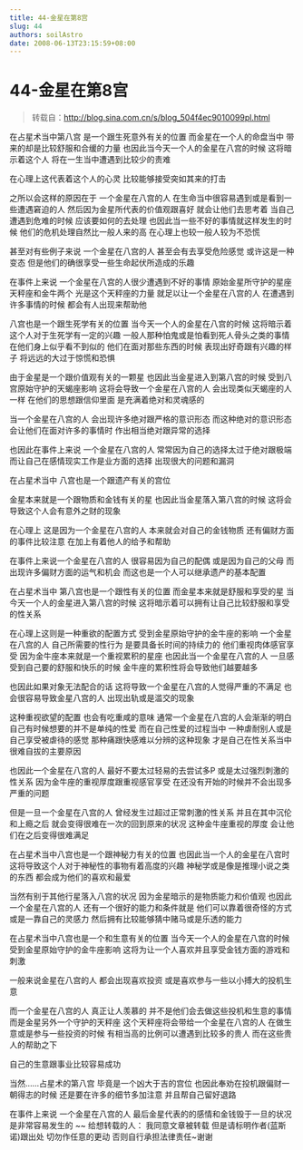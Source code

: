 ```yaml
---
title: 44-金星在第8宫
slug: 44
authors: soilAstro
date: 2008-06-13T23:15:59+08:00
---
```

# 44-金星在第8宫

> 转载自：http://blog.sina.com.cn/s/blog_504f4ec9010099pl.html


在占星术当中第八宫
是一个跟生死意外有关的位置
而金星在一个人的命盘当中
带来的却是比较舒服和合缓的力量
也因此当今天一个人的金星在八宫的时候
这将暗示着这个人
将在一生当中遭遇到比较少的责难

在心理上这代表着这个人的心灵
比较能够接受突如其来的打击

之所以会这样的原因在于
一个金星在八宫的人
在生命当中很容易遇到或是看到一些遭遇窘迫的人
然后因为金星所代表的价值观跟喜好
就会让他们去思考着
当自己遭遇到危难的时候
应该要如何的去处理
也因此当一些不好的事情就这样发生的时候
他们的危机处理自然比一般人来的高
在心理上也较一般人较为不恐慌

甚至对有些例子来说
一个金星在八宫的人
甚至会有去享受危险感觉
或许这是一种变态
但是他们的确很享受一些生命起伏所造成的乐趣

在事件上来说
一个金星在八宫的人很少遭遇到不好的事情
原始金星所守护的星座天秤座和金牛两个
光是这个天秤座的力量
就足以让一个金星在八宫的人
在遭遇到许多事情的时候
都会有人出现来帮助他

八宫也是一个跟生死学有关的位置
当今天一个人的金星在八宫的时候
这将暗示着这个人对于生死学有一定的兴趣
一般人那种怕鬼或是怕看到死人骨头之类的事情
在他们身上似乎看不到似的
他们在面对那些东西的时候
表现出好奇跟有兴趣的样子
将远远的大过于惊慌和恐惧

由于金星是一个跟价值观有关的一颗星
也因此当金星进入到第八宫的时候
受到八宫原始守护的天蝎座影响
这将会导致一个金星在八宫的人
会出现类似天蝎座的人一样
在他们的思想跟信仰里面
是充满着绝对和灵魂感的

当一个金星在八宫的人
会出现许多绝对跟严格的意识形态
而这种绝对的意识形态
会让他们在面对许多的事情时
作出相当绝对跟异常的选择

也因此在事件上来说
一个金星在八宫的人
常常因为自己的选择太过于绝对跟极端
而让自己在感情现实工作是业方面的选择
出现很大的问题和漏洞

在占星术当中
八宫也是一个跟遗产有关的宫位

金星本来就是一个跟物质和金钱有关的星
也因此当金星落入第八宫的时候
这将会导致这个人会有意外之财的现象

在心理上
这是因为一个金星在八宫的人
本来就会对自己的金钱物质
还有偏财方面的事件比较注意
在加上有着他人的给予和帮助

在事件上来说一个金星在八宫的人
很容易因为自己的配偶
或是因为自己的父母
而出现许多偏财方面的运气和机会
而这也是一个人可以继承遗产的基本配置

在占星术当中
第八宫也是一个跟性有关的位置
而金星本来就是舒服和享受的星
当今天一个人的金星进入第八宫的时候
这将暗示着可以拥有让自己比较舒服和享受的性关系

在心理上这则是一种重欲的配置方式
受到金星原始守护的金牛座的影响
一个金星在八宫的人
自己所需要的性行为
是要具备长时间的持续力的
他们重视肉体感官享受
因为金牛座本来就是一个重视累积的星座
也因此当一个金星在八宫的人
一旦感受到自己要的舒服和快乐的时候
金牛座的累积性将会导致他们越要越多

也因此如果对象无法配合的话
这将导致一个金星在八宫的人觉得严重的不满足
也会很容易导致金星八宫的人
出现出轨或是滥交的现象

这种重视欲望的配置
也会有吃重咸的意味
通常一个金星在八宫的人会渐渐的明白
自己有时候想要的并不是单纯的性爱
而在自己性爱的过程当中
一种虐耐别人或是自己享受被虐待的感觉
那种痛跟快感难以分辨的这种现象
才是自己在性关系当中
很难自拔的主要原因

也因此一个金星在八宫的人
最好不要太过轻易的去尝试多P
或是太过强烈刺激的性关系
因为金牛座的重视厚度跟重视感官享受
在还没有开始的时候并不会出现多严重的问题

但是一旦一个金星在八宫的人
曾经发生过超过正常刺激的性关系
并且在其中沉伦和上瘾之后
就会变得很难在一次的回到原来的状况
这种金牛座重视的厚度
会让他们在之后变得很难满足

在占星术当中八宫也是一个跟神秘力有关的位置
也因此当一个人的金星在八宫时
这将导致这个人对于神秘性的事物有着高度的兴趣
神秘学或是像是推理小说之类的东西
都会成为他们的喜欢和最爱

当然有别于其他行星落入八宫的状况
因为金星暗示的是物质能力和价值观
也因此一个金星在八宫的人
还有一个很好的能力和条件就是
他们可以靠着很奇怪的方式
或是一靠自己的灵感力
然后拥有比较能够猜中赌马或是乐透的能力

在占星术当中八宫也是一个和生意有关的位置
当今天一个人的金星在八宫的时候
受到金星原始守护的金牛座影响
这将为让一个人喜欢并且享受金钱方面的游戏和刺激

一般来说金星在八宫的人
都会出现喜欢投资
或是喜欢参与一些以小搏大的投机生意

而一个金星在八宫的人
真正让人羡慕的
并不是他们会去做这些投机和生意的事情
而是金星另外一个守护的天秤座
这个天秤座将会带给一个金星在八宫的人
在做生意或是参与一些投资的时候
有相当高的比例可以遭遇到比较多的贵人
而在这些贵人的帮助之下

自己的生意跟事业比较容易成功

当然……占星术的第八宫
毕竟是一个凶大于吉的宫位
也因此奉劝在投机跟偏财一朝得志的时候
还是要在许多的细节多加注意
并且帮自己留好退路

在事件上来说
一个金星在八宫的人
最后金星代表的的感情和金钱毁于一旦的状况
是非常容易发生的
~~
给想转载的人：
我同意文章被转载
但是请标明作者(蓝斯诺)跟出处
切勿作任意的更动
否则自行承担法律责任~谢谢

  